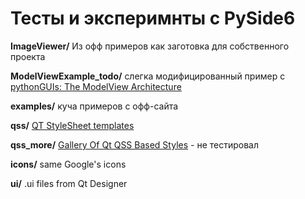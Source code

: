 # Тесты и эксперимнты с PySide6

**ImageViewer/** Из офф примеров как заготовка для собственного проекта

**ModelViewExample_todo/** слегка модифицированный пример с [pythonGUIs: The ModelView Architecture](https://www.pythonguis.com/tutorials/pyqt6-modelview-architecture/)

**examples/** куча примеров с офф-сайта

**qss/** [QT StyleSheet templates](https://github.com/GTRONICK/QSS)

**qss_more/** [Gallery Of Qt QSS Based Styles](https://qss-stock.devsecstudio.com/templates.php) - не тестировал

**icons/** same Google's icons

**ui/** .ui files from Qt Designer


